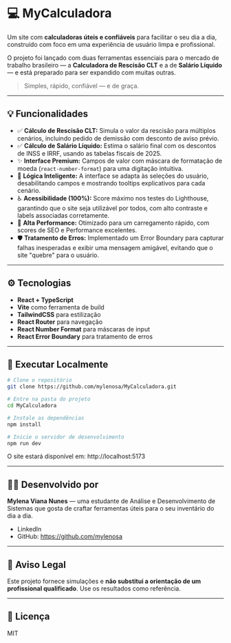 # 💻 MyCalculadora

Um site com **calculadoras úteis e confiáveis** para facilitar o seu dia a dia, construído com foco em uma experiência de usuário limpa e profissional.

O projeto foi lançado com duas ferramentas essenciais para o mercado de trabalho brasileiro — a **Calculadora de Rescisão CLT** e a de **Salário Líquido** — e está preparado para ser expandido com muitas outras.

> Simples, rápido, confiável — e de graça.

---

## 💡 Funcionalidades

- ✅ **Cálculo de Rescisão CLT:** Simula o valor da rescisão para múltiplos cenários, incluindo pedido de demissão com desconto de aviso prévio.
- ✅ **Cálculo de Salário Líquido:** Estima o salário final com os descontos de INSS e IRRF, usando as tabelas fiscais de 2025.
- ✨ **Interface Premium:** Campos de valor com máscara de formatação de moeda (`react-number-format`) para uma digitação intuitiva.
- 🧠 **Lógica Inteligente:** A interface se adapta às seleções do usuário, desabilitando campos e mostrando tooltips explicativos para cada cenário.
- ♿ **Acessibilidade (100%):** Score máximo nos testes do Lighthouse, garantindo que o site seja utilizável por todos, com alto contraste e labels associadas corretamente.
- 🚀 **Alta Performance:** Otimizado para um carregamento rápido, com scores de SEO e Performance excelentes.
- 🛡️ **Tratamento de Erros:** Implementado um Error Boundary para capturar falhas inesperadas e exibir uma mensagem amigável, evitando que o site "quebre" para o usuário.

---

## ⚙️ Tecnologias

- **React + TypeScript**
- **Vite** como ferramenta de build
- **TailwindCSS** para estilização
- **React Router** para navegação
- **React Number Format** para máscaras de input
- **React Error Boundary** para tratamento de erros

---

## 🚀 Executar Localmente

```bash
# Clone o repositório
git clone https://github.com/mylenosa/MyCalculadora.git

# Entre na pasta do projeto
cd MyCalculadora

# Instale as dependências
npm install

# Inicie o servidor de desenvolvimento
npm run dev
```

O site estará disponível em: http://localhost:5173

---

## 🙋‍♀️ Desenvolvido por

**Mylena Viana Nunes** — uma estudante de Análise e Desenvolvimento de Sistemas que gosta de craftar ferramentas úteis para o seu inventário do dia a dia.

- LinkedIn
- GitHub: https://github.com/mylenosa

---

## 📌 Aviso Legal

Este projeto fornece simulações e **não substitui a orientação de um profissional qualificado**. Use os resultados como referência.

---

## 📄 Licença

MIT
